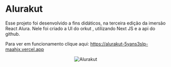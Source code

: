 # Alurakut

Esse projeto foi desenvolvido a fins didáticos, na terceira edição da imersão React Alura.
Nele foi criado a UI do orkut , utilizando Next JS e a api do github.

Para ver em funcionamento clique aqui: https://alurakut-5yans3slp-maahjx.vercel.app

<div align="center">
  <img src="https://i.imgur.com/nJMgU9d.png" alt="Alurakut" border="0">
</div>
